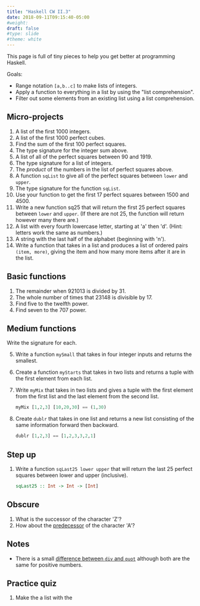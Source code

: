 ```yaml
---
title: "Haskell CW II.3"
date: 2018-09-11T09:15:40-05:00
#weight: 
draft: false
#type: slide
#theme: white
---
```


This page is full of tiny pieces to help you get better at programming Haskell.

Goals:

* Range notation `[a,b..c]` to make lists of integers.
* Apply a function to everything in a list by using the "list
  comprehension".
* Filter out some elements from an existing list using a list
  comprehension. 


## Micro-projects

1. A list of the first 1000 integers.
2. A list of the first 1000 perfect cubes.
3. Find the sum of the first 100 perfect squares.
4. The type signature for the integer sum above.
4. A list of all of the perfect squares between 90 and 1919.
5. The type signature for a list of integers.
5. The _product_ of the numbers in the list of perfect squares above.
5. A function `sqList` to give all of the perfect squares between `lower` and
   `upper`.
6. The type signature for the function `sqList`. 
6. Use your function to get the first 17 perfect squares between 1500
   and 4500.
6. Write a new function sq25 that will return the first 25 perfect
   squares between `lower` and `upper`. (If there are not 25, the
   function will return however many there are.)
7. A list with every fourth lowercase letter, starting at 'a' then
   'd'. (Hint: letters work the same as numbers.)
8. A string with the last half of the alphabet (beginning with 'n').
9. Write a function that takes in a list and produces a list of
   ordered pairs  `(item, more)`, giving the item and how many more
   items after it are in the list.

## Basic functions

1. The remainder when 921013 is divided by 31.
2. The whole number of times that 23148 is divisible by 17.
3. Find five to the twelfth power.
4. Find seven to the 707 power.

## Medium functions

Write the signature for each.

5. Write a function `mySmall` that takes in four integer inputs and returns the
   smallest.
6. Create a function `myStarts` that takes in two lists and returns a tuple with
   the first element from each list.
7. Write `myMix` that takes in two lists and gives a tuple with the
   first element from the first list and the last element from the
   second list.
   
     ```haskell
     myMix [1,2,3] [10,20,30] == (1,30)
     ```

7. Create `dublr` that takes in one list and returns a new list
   consisting of the same information forward then backward.
   
     ```haskell
     dublr [1,2,3] == [1,2,3,3,2,1]
     ```

## Step up

1. Write a function `sqLast25 lower upper` that will return the last 25 perfect
   squares between lower and upper (inclusive).
   
     ```haskell
     sqLast25 :: Int -> Int -> [Int]
     ```


## Obscure

1. What is the successor of the character 'Z'?
2. How about the [predecessor](http://hackage.haskell.org/package/base-4.11.1.0/docs/Prelude.html#v:pred) of the character 'A'?

## Notes

* There is a small [difference between `div` and
  `quot`](http://hackage.haskell.org/package/base-4.11.1.0/docs/Prelude.html#v:quot)
  although both are the same for positive numbers.
  

## Practice quiz

1. Make the a list with the 

